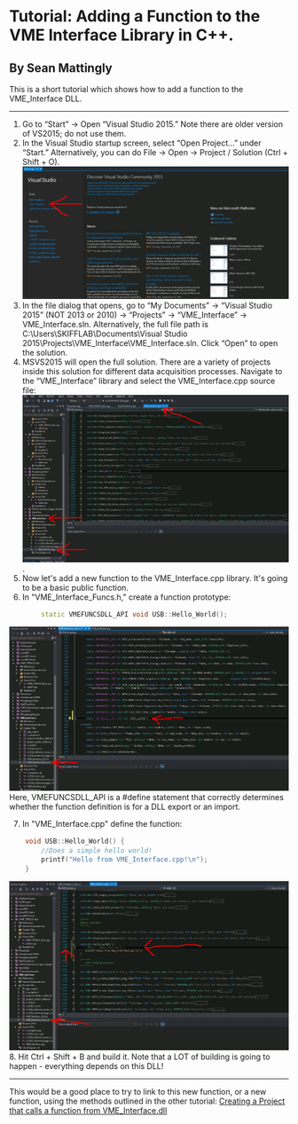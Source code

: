 # Tutorial: Adding a Function to the VME Interface Library in C++.
## By Sean Mattingly

This is a short tutorial which shows how to add a function to the VME_Interface DLL.

* * *

1.  Go to “Start” -> Open “Visual Studio 2015.” Note there are older version of VS2015; do not use them.
2.  In the Visual Studio startup screen, select “Open Project…” under “Start.” Alternatively, you can do File -> Open -> Project / Solution (Ctrl + Shift + O).
![](new_project.jpg)
3.  In the file dialog that opens, go to “My Documents” -> “Visual Studio 2015” (NOT 2013 or 2010) -> “Projects” -> “VME_Interface” -> VME_Interface.sln. Alternatively, the full file path is C:\Users\SKIFFLAB\Documents\Visual Studio 2015\Projects\VME_Interface\VME_Interface.sln. Click “Open” to open the solution.
4.  MSVS2015 will open the full solution. There are a variety of projects inside this solution for different data acquisition processes. Navigate to the “VME_Interface” library and select the VME_Interface.cpp source file: ![](vme_interface_cpp.jpg).
5.  Now let's add a new function to the VME_Interface.cpp library. It's going to be a basic public function.
6.  In "VME_Interface_Funcs.h," create a function prototype:

```c++
		static VMEFUNCSDLL_API void USB::Hello_World();
```
![](vme_funcs_declaration.PNG)
Here, VMEFUNCSDLL_API is a #define statement that correctly determines whether the function definition is for a DLL
export or an import.

7.  In "VME_Interface.cpp" define the function:

```c++
	void USB::Hello_World() {
		//Does a simple hello world!
		printf("Hello from VME_Interface.cpp!\n");
	}
```
![](vme_funcs_definition.PNG)
8.  Hit Ctrl + Shift + B and build it. Note that a LOT of building is going to happen - everything depends on this DLL!

* * * 

This would be a good place to try to link to this new function, or a new function, using the methods outlined
in the other tutorial: [Creating a Project that calls a function from VME_Interface.dll](../Calling_DLL/cpp_file_calling_VME_Interface.md)
